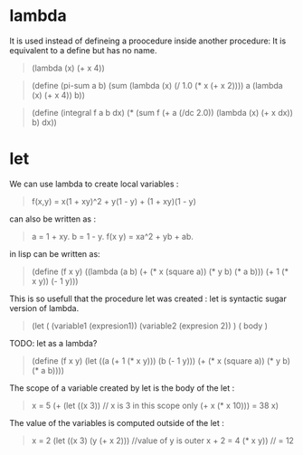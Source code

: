 
# lambda

It is used instead of defineing a proocedure inside another procedure:
It is equivalent to a define but has no name.

> (lambda (x) (+ x 4))

> (define (pi-sum a b)
      (sum (lambda (x) (/ 1.0 (* x (+ x 2))))
	    a
	   (lambda (x) (+ x 4))
	    b))

> (define (integral f a b dx)
    (* (sum f
	    (+ a (/dc 2.0))
	    (lambda (x) (+ x dx))
	     b)
       dx))


# let

We can use lambda to create local variables :

> f(x,y) = x(1 + xy)^2 + y(1 - y) + (1 + xy)(1 - y)

can also be written as :

> a = 1 + xy.
> b = 1 - y.
> f(x y) = xa^2 + yb + ab.

in lisp can be written as:

> (define (f x y)
     ((lambda (a b)
        (+ (* x (square a))
           (* y b)
	   (* a b)))
      (+ 1 (* x y))
      (- 1 y)))


This is so usefull that the procedure let was created :
let is syntactic sugar version of lambda.

> (let ( (variable1 (expresion1)) (variable2 (expresion 2)) )
       ( body )

TODO: let as a lambda?

> (define (f x y)
     (let ((a (+ 1 (* x y)))
	   (b (- 1 y)))
       (+ (* x (square a))
	  (* y b)
	  (* a b))))


The scope of a variable created by let is the body of the let :


> x = 5
> (+ (let ((x 3))		// x is 3 in this scope only
	(+ x (* x 10)))		= 38
      x)


The value of the variables is computed outside of the let :

> x = 2
> (let ((x 3)
	(y (+ x 2)))	//value of y is outer x + 2 = 4
    (* x y))		// = 12




